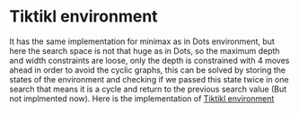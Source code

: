 # Tiktikl environment

It has the same implementation for minimax as in Dots environment, but here the search space is not that huge as in Dots, so the maximum depth and width constraints are loose, only the depth is constrained with 4 moves ahead in order to avoid the cyclic graphs, this can be solved by storing the states of the environment and checking if we passed this state twice in one search that means it is a cycle and return to the previous search value (But not implmented now). Here is the implementation of [Tiktikl environment](http://cyclowiki.org/wiki/%D0%A2%D0%B0%D0%BA%D1%82%D0%B8%D0%BA%D0%BB%D1%8C)
